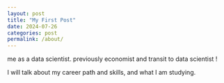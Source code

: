 ```yaml
---
layout: post
title: "My First Post"
date: 2024-07-26 
categories: post
permalink: /about/
---
```


me as a data scientist. 
previously economist and transit to data scientist ! 

I will talk about my career path and skills, and what I am studying.
